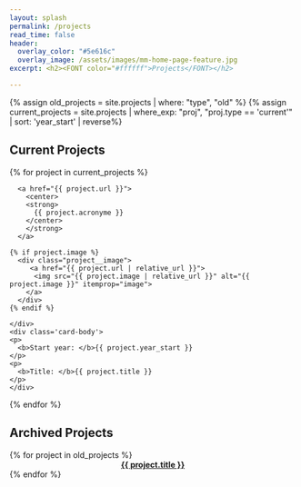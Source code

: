 ```yaml
---
layout: splash
permalink: /projects
read_time: false
header:
  overlay_color: "#5e616c"
  overlay_image: /assets/images/mm-home-page-feature.jpg
excerpt: <h2><FONT color="#ffffff">Projects</FONT></h2>

---
```

{% assign old_projects = site.projects | where: "type", "old" %}
{% assign current_projects = site.projects | where_exp: "proj", "proj.type == 'current'" | sort: 'year_start' | reverse%}


<h2>Current Projects</h2>
<div class='card-list'>
{% for project in current_projects %}
<div class='card'>
  <div class='card-header'>
        
      <a href="{{ project.url }}">
        <center>
        <strong>
          {{ project.acronyme }}
        </center>
        </strong>
      </a>
    
    {% if project.image %}
      <div class="project__image">
         <a href="{{ project.url | relative_url }}">
          <img src="{{ project.image | relative_url }}" alt="{{ project.image }}" itemprop="image">
        </a>
      </div>
    {% endif %}
    
    </div>
    <div class='card-body'>
    <p>
      <b>Start year: </b>{{ project.year_start }}
    </p>
    <p>
      <b>Title: </b>{{ project.title }}
    </p>
    </div>
  </div>
  
{% endfor %}
</div>

<h2>Archived Projects</h2>
<div class='card-list'>
{% for project in old_projects %}
  <div class='card'>
    <div class='card-header'>
      <a href="{{ project.url }}">
        <center>
        <strong>
          {{ project.title }}
        </center>
        </strong>
      </a>
    </div>
  </div>
{% endfor %}
